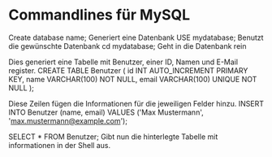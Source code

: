 # Commandlines für MySQL

Create database name;          Generiert eine Datenbank
USE mydatabase;                Benutzt die gewünschte Datenbank
cd mydatabase;                 Geht in die Datenbank rein


Dies generiert eine Tabelle mit Benutzer, einer ID, Namen und E-Mail register.
CREATE TABLE Benutzer (
    id INT AUTO_INCREMENT PRIMARY KEY,
    name VARCHAR(100) NOT NULL,
    email VARCHAR(100) UNIQUE NOT NULL
);



Diese Zeilen fügen die Informationen für die jeweiligen Felder hinzu.
INSERT INTO Benutzer (name, email) VALUES
('Max Mustermann', 'max.mustermann@example.com');


SELECT * FROM Benutzer;             Gibt nun die hinterlegte Tabelle mit informationen in der Shell aus.

